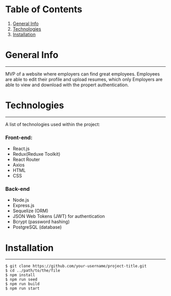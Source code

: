 # Table of Contents
1. [General Info](#general-info)
2. [Technologies](#technologies)
3. [Installation](#installation)

# General Info
***
MVP of a website where employers can find great employees. Employees are able to edit their profile and upload resumes, which only Employers are able to view and download with the propert authentication.

# Technologies
***
A list of technologies used within the project:

### Front-end:
* React.js
* Redux(Reduxe Toolkit)
* React Router
* Axios
* HTML
* CSS

### Back-end
* Node.js
* Express.js
* Sequelize (ORM)
* JSON Web Tokens (JWT) for authentication
* Bcrypt (password hashing)
* PostgreSQL (database)
  
# Installation
***
```
$ git clone https://github.com/your-username/project-title.git
$ cd ../path/to/the/file
$ npm install
$ npm run seed
$ npm run build
$ npm run start
```
